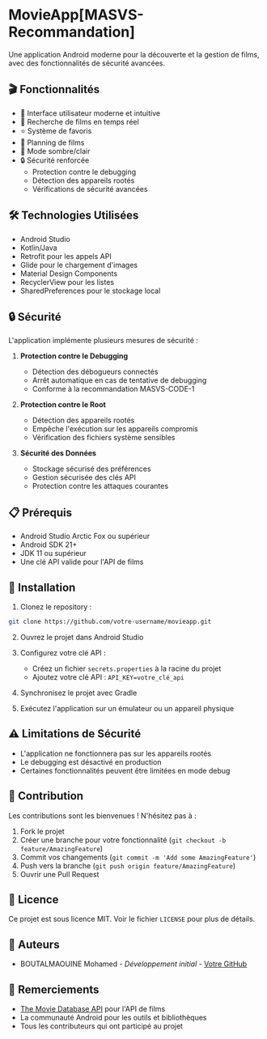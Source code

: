 # MovieApp[MASVS-Recommandation]

Une application Android moderne pour la découverte et la gestion de films, avec des fonctionnalités de sécurité avancées.

## 🎬 Fonctionnalités

- 📱 Interface utilisateur moderne et intuitive
- 🎯 Recherche de films en temps réel
- ⭐ Système de favoris
- 📅 Planning de films
- 🌙 Mode sombre/clair
- 🔒 Sécurité renforcée
  - Protection contre le debugging
  - Détection des appareils rootés
  - Vérifications de sécurité avancées

## 🛠️ Technologies Utilisées

- Android Studio
- Kotlin/Java
- Retrofit pour les appels API
- Glide pour le chargement d'images
- Material Design Components
- RecyclerView pour les listes
- SharedPreferences pour le stockage local

## 🔒 Sécurité

L'application implémente plusieurs mesures de sécurité :

1. **Protection contre le Debugging**
   - Détection des débogueurs connectés
   - Arrêt automatique en cas de tentative de debugging
   - Conforme à la recommandation MASVS-CODE-1

2. **Protection contre le Root**
   - Détection des appareils rootés
   - Empêche l'exécution sur les appareils compromis
   - Vérification des fichiers système sensibles

3. **Sécurité des Données**
   - Stockage sécurisé des préférences
   - Gestion sécurisée des clés API
   - Protection contre les attaques courantes

## 📋 Prérequis

- Android Studio Arctic Fox ou supérieur
- Android SDK 21+
- JDK 11 ou supérieur
- Une clé API valide pour l'API de films

## 🚀 Installation

1. Clonez le repository :
```bash
git clone https://github.com/votre-username/movieapp.git
```

2. Ouvrez le projet dans Android Studio

3. Configurez votre clé API :
   - Créez un fichier `secrets.properties` à la racine du projet
   - Ajoutez votre clé API : `API_KEY=votre_clé_api`

4. Synchronisez le projet avec Gradle

5. Exécutez l'application sur un émulateur ou un appareil physique

## ⚠️ Limitations de Sécurité

- L'application ne fonctionnera pas sur les appareils rootés
- Le debugging est désactivé en production
- Certaines fonctionnalités peuvent être limitées en mode debug

## 🤝 Contribution

Les contributions sont les bienvenues ! N'hésitez pas à :

1. Fork le projet
2. Créer une branche pour votre fonctionnalité (`git checkout -b feature/AmazingFeature`)
3. Commit vos changements (`git commit -m 'Add some AmazingFeature'`)
4. Push vers la branche (`git push origin feature/AmazingFeature`)
5. Ouvrir une Pull Request

## 📝 Licence

Ce projet est sous licence MIT. Voir le fichier `LICENSE` pour plus de détails.

## 👥 Auteurs

- BOUTALMAOUINE Mohamed - *Développement initial* - [Votre GitHub](https://github.com/MOHAMEDBOUTALMAOUINE)

## 🙏 Remerciements

- [The Movie Database API](https://www.themoviedb.org/documentation/api) pour l'API de films
- La communauté Android pour les outils et bibliothèques
- Tous les contributeurs qui ont participé au projet 
